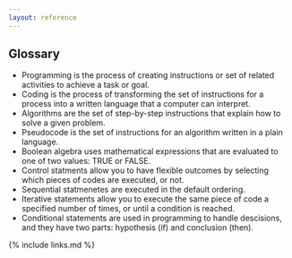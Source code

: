```yaml
---
layout: reference
---
```


## Glossary

- Programming is the process of creating instructions or set of related activities to achieve a task or goal.
- Coding is the process of transforming the set of instructions for a process into a written language that a computer can interpret.
- Algorithms are the set of step-by-step instructions that explain how to solve a given problem.
- Pseudocode is the set of instructions for an algorithm written in a plain language.
- Boolean algebra uses mathematical expressions that are evaluated to one of two values: TRUE or FALSE.
- Control statments allow you to have flexible outcomes by selecting which pieces of codes are executed, or not.
- Sequential statmenetes are executed in the default ordering.
- Iterative statements allow you to execute the same piece of code a specified number of times, or until a condition is reached.
- Conditional statements are used in programming to handle descisions, and they have two parts: hypothesis (if) and conclusion (then).

{% include links.md %}
